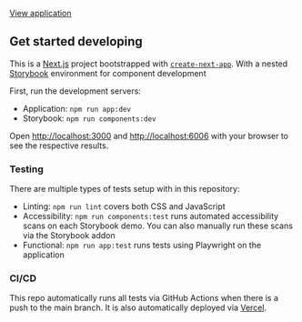 [View application](https://weather-app-ebyrne.vercel.app/)



## Get started developing

This is a [Next.js](https://nextjs.org/) project bootstrapped with [`create-next-app`](https://github.com/vercel/next.js/tree/canary/packages/create-next-app). With a nested [Storybook](https://storybook.js.org/) environment for component development

First, run the development servers:

* Application: `npm run app:dev`
* Storybook: `npm run components:dev`

Open [http://localhost:3000](http://localhost:3000) and [http://localhost:6006](http://localhost:6006) with your browser to see the respective results.

### Testing

There are multiple types of tests setup with in this repository:

* Linting: `npm run lint` covers both CSS and JavaScript 
* Accessibility: `npm run components:test` runs automated accessibility scans on each Storybook demo. You can also manually run these scans via the Storybook addon
* Functional: `npm run app:test` runs tests using Playwright on the application

### CI/CD

This repo automatically runs all tests via GitHub Actions when there is a push to the main branch. It is also automatically deployed via [Vercel]((https://vercel.com/new?utm_medium=default-template&filter=next.js&utm_source=create-next-app&utm_campaign=create-next-app-readme)).
